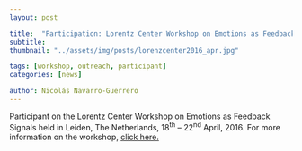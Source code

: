 ```yaml
---
layout: post

title:  "Participation: Lorentz Center Workshop on Emotions as Feedback Signals"
subtitle: 
thumbnail: "../assets/img/posts/lorenzcenter2016_apr.jpg"

tags: [workshop, outreach, participant]
categories: [news]

author: Nicolás Navarro-Guerrero
---
```


Participant on the Lorentz Center Workshop on Emotions as Feedback Signals held in Leiden, The Netherlands, 18<sup>th</sup> &ndash; 22<sup>nd</sup> April, 2016. For more information on the workshop, <a href="https://www.lorentzcenter.nl/emotions-as-feedback-signals.html" target="_blank">click here.</a>

<!--more-->

